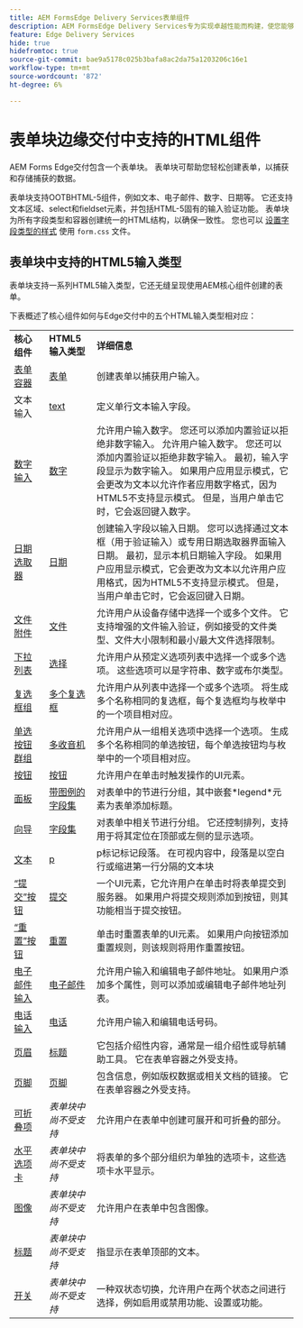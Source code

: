 ```yaml
---
title: AEM FormsEdge Delivery Services表单组件
description: AEM FormsEdge Delivery Services专为实现卓越性能而构建，使您能够预见简化数据收集和用户参与的未来。 本文列出了可用于EDD表单的所有现成表单组件。
feature: Edge Delivery Services
hide: true
hidefromtoc: true
source-git-commit: bae9a5178c025b3bafa8ac2da75a1203206c16e1
workflow-type: tm+mt
source-wordcount: '872'
ht-degree: 6%

---
```





# 表单块边缘交付中支持的HTML组件

AEM Forms Edge交付包含一个表单块。 表单块可帮助您轻松创建表单，以捕获和存储捕获的数据。

表单块支持OOTBHTML-5组件，例如文本、电子邮件、数字、日期等。 它还支持文本区域、select和fieldset元素，并包括HTML-5固有的输入验证功能。 表单块为所有字段类型和容器创建统一的HTML结构，以确保一致性。 您也可以 [设置字段类型的样式](https://adobe-rnd.github.io/form-block/customization/styling_form) 使用 `form.css` 文件。

## 表单块中支持的HTML5输入类型

表单块支持一系列HTML5输入类型，它还无缝呈现使用AEM核心组件创建的表单。

下表概述了核心组件如何与Edge交付中的五个HTML输入类型相对应：

<table>
 <tbody>
  <tr>
   <td><b>核心组件</b> </td>
   <td><b>HTML5输入类型</b> </td>
   <td><b>详细信息</b></td>
  </tr>
  <tr>
   <td><a href ="https://experienceleague.adobe.com/docs/experience-manager-core-components/using/adaptive-forms/adaptive-forms-components/form-container.html">表单容器</a></td>
   <td><a href ="https://developer.mozilla.org/en-US/docs/Web/HTML/Element/input#form">表单 </td>
   <td> 创建表单以捕获用户输入。
   </td>
  </tr>
  <tr>
   <td><a herf="https://experienceleague.adobe.com/docs/experience-manager-core-components/using/adaptive-forms/adaptive-forms-components/text-input.html">文本输入</a></td>
   <td><a href ="https://developer.mozilla.org/en-US/docs/Web/HTML/Element/input/text">text</a></td>
   <td> 定义单行文本输入字段。 </td>
  </tr>
  <tr>
   <td><a href = "https://experienceleague.adobe.com/docs/experience-manager-core-components/using/adaptive-forms/adaptive-forms-components/number-input.html">数字输入</a></td>
   <td><a href = "https://developer.mozilla.org/en-US/docs/Web/HTML/Element/input/number">数字</a></td>
   <td>允许用户输入数字。 您还可以添加内置验证以拒绝非数字输入。 允许用户输入数字。 您还可以添加内置验证以拒绝非数字输入。 最初，输入字段显示为数字输入。 如果用户应用显示模式，它会更改为文本以允许作者应用数字格式，因为HTML5不支持显示模式。 但是，当用户单击它时，它会返回键入数字。</td>
  </tr>
  <tr>
   <td><a href ="https://experienceleague.adobe.com/docs/experience-manager-core-components/using/adaptive-forms/adaptive-forms-components/date-picker.html">日期选取器</a></td>
   <td><a href = "https://developer.mozilla.org/en-US/docs/Web/HTML/Element/input/date">日期 </a></td>
   <td> 创建输入字段以输入日期。 您可以选择通过文本框（用于验证输入）或专用日期选取器界面输入日期。 最初，显示本机日期输入字段。 如果用户应用显示模式，它会更改为文本以允许用户应用格式，因为HTML5不支持显示模式。 但是，当用户单击它时，它会返回键入日期。</td>
  </tr>
  <tr>
   <td><a href ="https://experienceleague.adobe.com/docs/experience-manager-core-components/using/adaptive-forms/adaptive-forms-components/file-attachment.html">文件附件</a></td>
   <td><a href ="https://developer.mozilla.org/en-US/docs/Web/HTML/Element/input/file">文件</a></td>
   <td> 允许用户从设备存储中选择一个或多个文件。 它支持增强的文件输入验证，例如接受的文件类型、文件大小限制和最小/最大文件选择限制。 </td>
  </tr>
  <tr>
   <td><a href ="https://experienceleague.adobe.com/docs/experience-manager-core-components/using/adaptive-forms/adaptive-forms-components/drop-down.html"> 下拉列表</a></td>
   <td><a href ="https://developer.mozilla.org/en-US/docs/Web/HTML/Element/select">选择</a></td>
   <td> 允许用户从预定义选项列表中选择一个或多个选项。 这些选项可以是字符串、数字或布尔类型。</td>
  </tr>
  <tr>
   <td><a href ="https://experienceleague.adobe.com/docs/experience-manager-core-components/using/adaptive-forms/adaptive-forms-components/checkbox-group.html">复选框组</a></td>
   <td><a href ="https://developer.mozilla.org/en-US/docs/Web/HTML/Element/input/checkbox">多个复选框</a></td>
   <td> 允许用户从列表中选择一个或多个选项。 将生成多个名称相同的复选框，每个复选框均与枚举中的一个项目相对应。 </td>
  </tr>
  <tr>
   <td><a href ="https://experienceleague.adobe.com/docs/experience-manager-core-components/using/adaptive-forms/adaptive-forms-components/radio-button.html">单选按钮群组</td>
   <td><a href ="https://developer.mozilla.org/en-US/docs/Web/HTML/Element/input/radio">多收音机</a></td>
   <td> 允许用户从一组相关选项中选择一个选项。 生成多个名称相同的单选按钮，每个单选按钮均与枚举中的一个项目相对应。</td>
  </tr>
  <tr>
   <td><a href ="https://experienceleague.adobe.com/docs/experience-manager-core-components/using/adaptive-forms/adaptive-forms-components/button.html">按钮</td>
   <td><a href ="https://developer.mozilla.org/en-US/docs/Web/HTML/Element/input/button">按钮</a></td>
   <td>允许用户在单击时触发操作的UI元素。 </td>
  </tr>
  <tr>
   <td><a href="" https://experienceleague.adobe.com/docs/experience-manager-core-components/using/adaptive-forms/adaptive-forms-components/panel-container.html">面板</a></td>
   <td><a href ="https://developer.mozilla.org/en-US/docs/Web/HTML/Element/fieldset">带图例的字段集</a></td>
   <td> 对表单中的节进行分组，其中嵌套*legend*元素为表单添加标题。</td>
  </tr>
   <tr>
   <td><a href ="https://experienceleague.adobe.com/docs/experience-manager-core-components/using/adaptive-forms/adaptive-forms-components/wizard.html">向导</a></td>
   <td><a href ="https://developer.mozilla.org/en-US/docs/Web/HTML/Element/fieldset">字段集</a></td>
   <td>对表单中相关节进行分组。 它还控制排列，支持用于将其定位在顶部或左侧的显示选项。 </td>
  </tr>
    <tr>
   <td><a href ="https://experienceleague.adobe.com/docs/experience-manager-core-components/using/adaptive-forms/adaptive-forms-components/text.html">文本</a></td>
   <td><a href ="https://developer.mozilla.org/en-US/docs/Web/HTML/Element/p">p</a></td>
   <td>p标记标记段落。 在可视内容中，段落是以空白行或缩进第一行分隔的文本块</td>
  </tr>
     <tr>
   <td><a href ="https://experienceleague.adobe.com/docs/experience-manager-core-components/using/adaptive-forms/adaptive-forms-components/submit-button.html">“提交”按钮</td>
   <td><a href ="https://developer.mozilla.org/en-US/docs/Web/HTML/Element/input/submit">提交</a></td>
   <td> 一个UI元素，它允许用户在单击时将表单提交到服务器。 如果用户将提交规则添加到按钮，则其功能相当于提交按钮。 </td>
  </tr>
     <tr>
   <td><a href = "https://experienceleague.adobe.com/docs/experience-manager-core-components/using/adaptive-forms/adaptive-forms-components/reset-button.html">“重置”按钮</a></td>
   <td><a href ="https://developer.mozilla.org/en-US/docs/Web/HTML/Element/input/reset">重置</a></td>
   <td>单击时重置表单的UI元素。 如果用户向按钮添加重置规则，则该规则将用作重置按钮。 </td>
  </tr>
    <tr>
   <td><a href ="https://experienceleague.adobe.com/docs/experience-manager-core-components/using/adaptive-forms/adaptive-forms-components/email-input.html">电子邮件输入</td>
   <td><a href ="https://developer.mozilla.org/en-US/docs/Web/HTML/Element/input/email">电子邮件</a></td>
   <td> 允许用户输入和编辑电子邮件地址。 如果用户添加多个属性，则可以添加或编辑电子邮件地址列表。</td>
  </tr>
   <tr>
   <td><a href ="https://experienceleague.adobe.com/docs/experience-manager-core-components/using/adaptive-forms/adaptive-forms-components/telephone-input.html">电话输入</a></td>
   <td><a href ="https://developer.mozilla.org/en-US/docs/Web/HTML/Element/input/tel">电话</a></td>
   <td>允许用户输入和编辑电话号码。</td>
  </tr>
   <tr>
   <td><a href ="https://experienceleague.adobe.com/docs/experience-manager-core-components/using/adaptive-forms/adaptive-forms-components/header.html">页眉</td>
   <td><a href = "https://developer.mozilla.org/en-US/docs/Web/HTML/Element/header"> 标题</a></td>
   <td>它包括介绍性内容，通常是一组介绍性或导航辅助工具。 它在表单容器之外受支持。 </td>
  </tr>
  <tr>
   <td><a href ="https://experienceleague.adobe.com/docs/experience-manager-core-components/using/adaptive-forms/adaptive-forms-components/footer.html">页脚</td>
   <td><a href = "https://developer.mozilla.org/en-US/docs/Web/HTML/Element/footer">页脚</a></td>
   <td> 包含信息，例如版权数据或相关文档的链接。 它在表单容器之外受支持。</td>
  </tr>
  <tr>
   <td><a href = "https://experienceleague.adobe.com/docs/experience-manager-core-components/using/adaptive-forms/adaptive-forms-components/accordion.html">可折叠项<a></td>
   <td><i>表单块中尚不受支持</i></td>
   <td> 允许用户在表单中创建可展开和可折叠的部分。 </td>
  </tr>
  <tr>
   <td><a href ="https://experienceleague.adobe.com/docs/experience-manager-core-components/using/adaptive-forms/adaptive-forms-components/horizontal-tabs.html">水平选项卡</a></td>
   <td><i>表单块中尚不受支持</i></td>
   <td>将表单的多个部分组织为单独的选项卡，这些选项卡水平显示。</td>
  </tr>
  <tr>
   <td><a href = "https://experienceleague.adobe.com/docs/experience-manager-core-components/using/adaptive-forms/adaptive-forms-components/image.html">图像</a></td>
   <td><i>表单块中尚不受支持</i></td>
   <td> 允许用户在表单中包含图像。</td>
  </tr><tr>
   <td><a href ="https://experienceleague.adobe.com/docs/experience-manager-core-components/using/adaptive-forms/adaptive-forms-components/title.html">标题</a></td>
   <td><i>表单块中尚不受支持</i></td>
   <td> 指显示在表单顶部的文本。 </td>
  </tr>
  <tr>
   <td><a href = "https://experienceleague.adobe.com/docs/experience-manager-core-components/using/adaptive-forms/adaptive-forms-components/submit-button.html">开关</td>
   <td><i>表单块中尚不受支持</i></td>
   <td> 一种双状态切换，允许用户在两个状态之间进行选择，例如启用或禁用功能、设置或功能。</td>
  </tr>
 </tbody>
</table>


